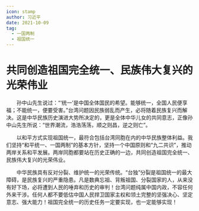 ```yaml
---
icon: stamp
author: 习近平
date: 2021-10-09
tag: 
  - 一国两制
  - 祖国统一
---
```


# 共同创造祖国完全统一、民族伟大复兴的光荣伟业

　　孙中山先生说过：“‘统一’是中国全体国民的希望。能够统一，全国人民便享福；不能统一，便要受害。”台湾问题因民族弱乱而产生，必将随着民族复兴而解决。这是中华民族历史演进大势所决定的，更是全体中华儿女的共同意志，正像孙中山先生所说：“世界潮流，浩浩荡荡，顺之则昌，逆之则亡”。

　　以和平方式实现祖国统一，最符合包括台湾同胞在内的中华民族整体利益。我们坚持“和平统一、一国两制”的基本方针，坚持一个中国原则和“九二共识”，推动两岸关系和平发展。两岸同胞都要站在历史正确的一边，共同创造祖国完全统一、民族伟大复兴的光荣伟业。

　　中华民族具有反对分裂、维护统一的光荣传统。“台独”分裂是祖国统一的最大障碍，是民族复兴的严重隐患。凡是数典忘祖、背叛祖国、分裂国家的人，从来没有好下场，必将遭到人民的唾弃和历史的审判！台湾问题纯属中国内政，不容任何外来干涉。任何人都不要低估中国人民捍卫国家主权和领土完整的坚强决心、坚定意志、强大能力！祖国完全统一的历史任务一定要实现，也一定能够实现！